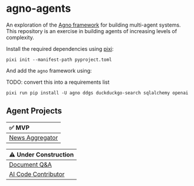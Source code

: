 # agno-agents

An exploration of the [Agno framework](https://docs.agno.com/introduction) for building multi-agent systems. This repository is an exercise in building agents of increasing levels of complexity.

Install the required dependencies using [pixi](https://pixi.sh/latest/):

```shell
pixi init --manifest-path pyproject.toml
```

And add the `agno` framework using:

TODO: convert this into a requirements list

```shell
pixi run pip install -U agno ddgs duckduckgo-search sqlalchemy openai
```

## Agent Projects

| ✅ MVP                                             |
| :------------------------------------------------ |
| [News Aggregator](/src/news_aggregator/README.md) |

| ⚠️ Under Construction                                      |
| :-------------------------------------------------------- |
| [Document Q&A](/src/document_QA/README.md)                |
| [AI Code Contributor](/src/ai_code_contributor/README.md) |
